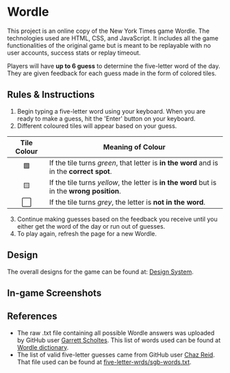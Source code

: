 # Wordle

This project is an online copy of the New York Times game Wordle. The technologies used are HTML, CSS, and JavaScript. It includes all the game functionalities of the original game but is meant to be replayable with no user accounts, success stats or replay timeout.

Players will have **up to 6 guess** to determine the five-letter word of the day. They are given feedback for each guess made in the form of colored tiles.

## Rules & Instructions

1. Begin typing a five-letter word using your keyboard. When you are ready to make a guess, hit the 'Enter' button on your keyboard.
2. Different coloured tiles will appear based on your guess.

| Tile Colour | Meaning of Colour
| :---: | ---
| 🟩 | If the tile turns *green*, that letter is **in the word** and is in the **correct spot**. 
| 🟨    | If the tile turns *yellow*, the letter is **in the word** but is in the **wrong position**. 
| ⬜ | If the tile turns *grey*, the letter is **not in the word**.
3. Continue making guesses based on the feedback you receive until you either get the word of the day or run out of guesses.
4. To play again, refresh the page for a new Wordle.

## Design

The overall designs for the game can be found at: [Design System](docs/design_system.md).

## In-game Screenshots

## References
- The raw .txt file containing all possible Wordle answers was uploaded by GitHub user [Garrett Scholtes](https://gist.github.com/scholtes). This list of words used can be found at [Wordle dictionary](https://gist.github.com/scholtes/94f3c0303ba6a7768b47583aff36654d).
- The list of valid five-letter guesses came from GitHub user [Chaz Reid](https://github.com/charlesreid1). That file used can be found at [five-letter-wrds/sgb-words.txt](https://github.com/charlesreid1/five-letter-words/blob/master/sgb-words.txt).
